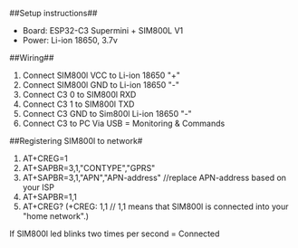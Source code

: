 ##Setup instructions##
- Board: ESP32-C3 Supermini + SIM800L V1
- Power: Li-ion 18650, 3.7v

##Wiring##
1. Connect SIM800l VCC to Li-ion 18650 "+"
2. Connect SIM800l GND to Li-ion 18650 "-"
3. Connect C3 0 to SIM800l RXD
4. Connect C3 1 to SIM800l TXD
5. Connect C3 GND to Sim800l Li-ion 18650 "-"
6. Connect C3 to PC Via USB = Monitoring & Commands

##Registering SIM800l to network#

1. AT+CREG=1
2. AT+SAPBR=3,1,"CONTYPE","GPRS"
3. AT+SAPBR=3,1,"APN","APN-address" //replace APN-address based on your ISP
4. AT+SAPBR=1,1
5. AT+CREG? (+CREG: 1,1 // 1,1 means that SIM800l is connected into your "home network".)

If SIM800l led blinks two times per second = Connected
